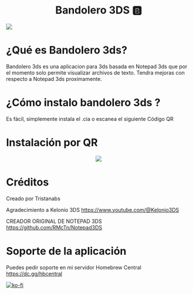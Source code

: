 <div align="center">
<h1 align="center">Bandolero 3DS 🅱️ <a> </h1>
</div>
<img src="https://i.imgur.com/qiutUm0.png">
  
# ¿Qué es Bandolero 3ds?
Bandolero 3ds es una aplicacion para 3ds basada en Notepad 3ds que por el momento solo permite visualizar archivos de texto.
Tendra mejoras con respecto a Notepad 3ds proximamente.
# ¿Cómo instalo bandolero 3ds ?
Es fácil, simplemente instala el .cia o escanea el siguiente Código QR
# Instalación por QR
<div align="center">
<img src="https://i.imgur.com/JOyh9WA.png">
<div align="left">

# Créditos
Creado por  Tristanabs

Agradecimiento a Kelonio 3DS https://www.youtube.com/@Kelonio3DS

CREADOR ORIGINAL DE NOTEPAD 3DS https://github.com/RMcTn/Notepad3DS

# Soporte de la aplicación
Puedes pedir soporte en mi servidor Homebrew Central
https://dc.gg/hbcentral

[![ko-fi](https://ko-fi.com/img/githubbutton_sm.svg)](https://ko-fi.com/P5P41D6MSN)
